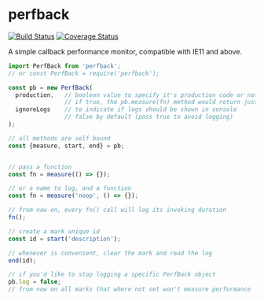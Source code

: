 # perfback

[![Build Status](https://travis-ci.com/WebReflection/perfback.svg?branch=master)](https://travis-ci.com/WebReflection/perfback) [![Coverage Status](https://coveralls.io/repos/github/WebReflection/perfback/badge.svg?branch=master)](https://coveralls.io/github/WebReflection/perfback?branch=master)

A simple callback performance monitor, compatible with IE11 and above.

```js
import PerfBack from 'perfback';
// or const PerfBack = require('perfback');

const pb = new PerfBack(
  production,   // boolean value to specify it's production code or not
                // if true, the pb.measure(fn) method would return just the fn
  ignoreLogs    // to indicate if logs should be shown in console
                // false by default (pass true to avoid logging)
);

// all methods are self bound
const {measure, start, end} = pb;


// pass a function
const fn = measure(() => {});

// or a name to log, and a function
const fn = measure('noop', () => {});

// from now on, every fn() call will log its invoking duration
fn();

// create a mark unique id
const id = start('description');

// whenever is convenient, clear the mark and read the log
end(id);

// if you'd like to stop logging a specific PerfBack object
pb.log = false;
// from now on all marks that where not set won't measure performance
```
